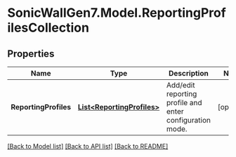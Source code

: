 # SonicWallGen7.Model.ReportingProfilesCollection

## Properties

Name | Type | Description | Notes
------------ | ------------- | ------------- | -------------
**ReportingProfiles** | [**List&lt;ReportingProfiles&gt;**](ReportingProfiles.md) | Add/edit reporting profile and enter configuration mode. | [optional] 

[[Back to Model list]](../README.md#documentation-for-models) [[Back to API list]](../README.md#documentation-for-api-endpoints) [[Back to README]](../README.md)

